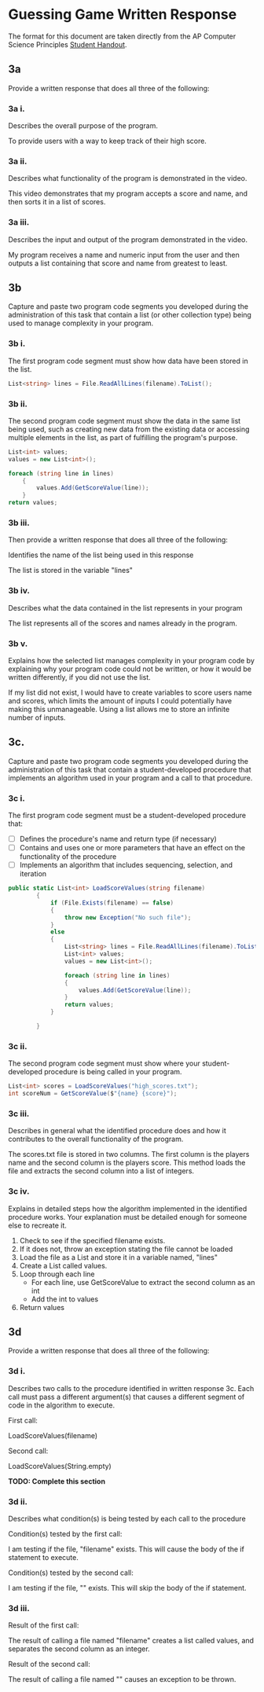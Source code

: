 # Guessing Game Written Response

The format for this document are taken directly from the AP Computer Science
Principles [Student Handout](../support/ap-csp-student-task-directions.pdf).

## 3a

Provide a written response that does all three of the following:

### 3a i.

Describes the overall purpose of the program.

To provide users with a way to keep track of their high score. 

### 3a ii.

Describes what functionality of the program is demonstrated in the video.

This video demonstrates that my program accepts a score and name, and then sorts it in a list of scores. 

### 3a iii.

Describes the input and output of the program demonstrated in the video.

My program receives a name and numeric input from the user and then outputs a list containing that score and name from greatest to least. 

## 3b

Capture and paste two program code segments you developed during the
administration of this task that contain a list (or other collection type) being
used to manage complexity in your program.

### 3b i.

The first program code segment must show how data have been stored in the list.

```csharp
List<string> lines = File.ReadAllLines(filename).ToList(); 
```

### 3b ii.

The second program code segment must show the data in the same list being used,
such as creating new data from the existing data or accessing multiple elements
in the list, as part of fulfilling the program's purpose.

```csharp
List<int> values;
values = new List<int>();

foreach (string line in lines) 
    {                    
        values.Add(GetScoreValue(line)); 
    }
return values;
```

### 3b iii.

Then provide a written response that does all three of the following:

Identifies the name of the list being used in this response

The list is stored in the variable "lines"

### 3b iv.

Describes what the data contained in the list represents in your program

The list represents all of the scores and names already in the program.

### 3b v.

Explains how the selected list manages complexity in your program code by
explaining why your program code could not be written, or how it would be
written differently, if you did not use the list.

If my list did not exist, I would have to create variables to score users name and scores, which limits the amount of inputs I could potentially have making this unmanageable. Using a list allows me to store an infinite number of inputs. 

## 3c.

Capture and paste two program code segments you developed during the
administration of this task that contain a student-developed procedure that
implements an algorithm used in your program and a call to that procedure.

### 3c i.

The first program code segment must be a student-developed procedure that:

- [ ] Defines the procedure's name and return type (if necessary)
- [ ] Contains and uses one or more parameters that have an effect on the functionality of the procedure
- [ ] Implements an algorithm that includes sequencing, selection, and iteration

```csharp
public static List<int> LoadScoreValues(string filename)
        {
            if (File.Exists(filename) == false)
            {
                throw new Exception("No such file");
            }
            else
            {
                List<string> lines = File.ReadAllLines(filename).ToList(); 
                List<int> values;
                values = new List<int>();

                foreach (string line in lines) 
                {                    
                    values.Add(GetScoreValue(line));
                }
                return values;
            }

        }
```

### 3c ii.

The second program code segment must show where your student-developed procedure is being called in your program.

```csharp
List<int> scores = LoadScoreValues("high_scores.txt");
int scoreNum = GetScoreValue($"{name} {score}");
```

### 3c iii.

Describes in general what the identified procedure does and how it contributes to the overall functionality of the program.

The scores.txt file is stored in two columns. The first column is the players name and the second column is the players score. This method loads the file and extracts the second column into a list of integers.

### 3c iv.

Explains in detailed steps how the algorithm implemented in the identified procedure works. Your explanation must be detailed enough for someone else to recreate it.

1. Check to see if the specified filename exists.
2. If it does not, throw an exception stating the file cannot be loaded
3. Load the file as a List and store it in a variable named, "lines"
4. Create a List called values.
5. Loop through each line
    * For each line, use GetScoreValue to extract the second column as an int
    * Add the int to values
6. Return values

## 3d

Provide a written response that does all three of the following:

### 3d i.

Describes two calls to the procedure identified in written response 3c. Each call must pass a different argument(s) that causes a different segment of code in the algorithm to execute.

First call:

LoadScoreValues(filename)

Second call:

LoadScoreValues(String.empty)

**TODO: Complete this section**

### 3d ii.

Describes what condition(s) is being tested by each call to the procedure

Condition(s) tested by the first call:
 
I am testing if the file, "filename" exists. This will cause the body of the if statement to execute. 

Condition(s) tested by the second call:

I am testing if the file, "" exists. This will skip the body of the if statement. 

### 3d iii.

Result of the first call:

The result of calling a file named "filename" creates a list called values, and separates the second column as an integer. 

Result of the second call:

The result of calling a file named "" causes an exception to be thrown. 